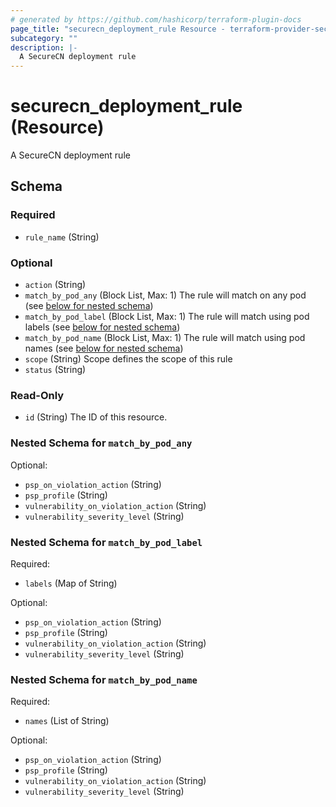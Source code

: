 ```yaml
---
# generated by https://github.com/hashicorp/terraform-plugin-docs
page_title: "securecn_deployment_rule Resource - terraform-provider-securecn"
subcategory: ""
description: |-
  A SecureCN deployment rule
---
```


# securecn_deployment_rule (Resource)

A SecureCN deployment rule



<!-- schema generated by tfplugindocs -->
## Schema

### Required

- `rule_name` (String)

### Optional

- `action` (String)
- `match_by_pod_any` (Block List, Max: 1) The rule will match on any pod (see [below for nested schema](#nestedblock--match_by_pod_any))
- `match_by_pod_label` (Block List, Max: 1) The rule will match using pod labels (see [below for nested schema](#nestedblock--match_by_pod_label))
- `match_by_pod_name` (Block List, Max: 1) The rule will match using pod names (see [below for nested schema](#nestedblock--match_by_pod_name))
- `scope` (String) Scope defines the scope of this rule
- `status` (String)

### Read-Only

- `id` (String) The ID of this resource.

<a id="nestedblock--match_by_pod_any"></a>
### Nested Schema for `match_by_pod_any`

Optional:

- `psp_on_violation_action` (String)
- `psp_profile` (String)
- `vulnerability_on_violation_action` (String)
- `vulnerability_severity_level` (String)


<a id="nestedblock--match_by_pod_label"></a>
### Nested Schema for `match_by_pod_label`

Required:

- `labels` (Map of String)

Optional:

- `psp_on_violation_action` (String)
- `psp_profile` (String)
- `vulnerability_on_violation_action` (String)
- `vulnerability_severity_level` (String)


<a id="nestedblock--match_by_pod_name"></a>
### Nested Schema for `match_by_pod_name`

Required:

- `names` (List of String)

Optional:

- `psp_on_violation_action` (String)
- `psp_profile` (String)
- `vulnerability_on_violation_action` (String)
- `vulnerability_severity_level` (String)


